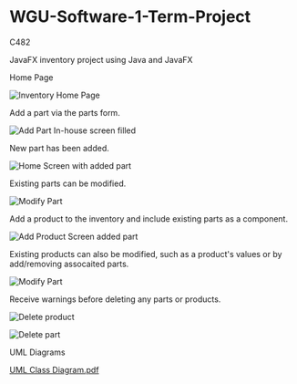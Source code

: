 # WGU-Software-1-Term-Project

C482 

JavaFX inventory project using Java and JavaFX

Home Page

![Inventory Home Page](https://github.com/user-attachments/assets/84fc9366-ca89-4710-b699-794bbb83be86)

Add a part via the parts form.

![Add Part  In-house screen filled](https://github.com/user-attachments/assets/5e35dff5-ef49-475f-9b2e-48fb120713dc)

New part has been added.

![Home Screen with added part](https://github.com/user-attachments/assets/be05568c-d0cf-458b-92eb-1f3df5c14aaa)

Existing parts can be modified.

![Modify Part](https://github.com/user-attachments/assets/8dc4df37-53aa-4628-bed4-f650144baf8d)

Add a product to the inventory and include existing parts as a component.

![Add Product Screen added part](https://github.com/user-attachments/assets/69f5bd59-bebf-49f1-8b56-4085b6038b70)

Existing products can also be modified, such as a product's values or by add/removing assocaited parts.

![Modify Part](https://github.com/user-attachments/assets/b063ba5e-3594-4cf0-bcfa-73e9ea5369f0)

Receive warnings before deleting any parts or products.

![Delete product](https://github.com/user-attachments/assets/3828d46d-8fd3-4b1b-bfb7-9c2d4982ad6c)

![Delete part](https://github.com/user-attachments/assets/0378f2d3-52ce-4023-8f37-e2110cc74a83)

UML Diagrams 

[UML Class Diagram.pdf](https://github.com/user-attachments/files/19524481/UML.Class.Diagram.pdf)
